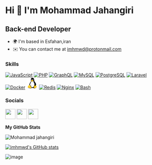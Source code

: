 Hi 👋 I'm Mohammad Jahangiri
===================================

Back-end Developer
-----------------

* 🌍  I'm based in Esfahan,iran
* ✉️  You can contact me at [imhmwd@protonmail.com](mailto:imhmwd@protonmail.com)


### Skills

<p align="left">
<a href="https://developer.mozilla.org/en-US/docs/Web/JavaScript" target="_blank" rel="noreferrer"><img src="https://raw.githubusercontent.com/danielcranney/readme-generator/main/public/icons/skills/javascript-colored.svg" width="36" height="36" alt="JavaScript" /></a>
<a href="https://www.php.net/" target="_blank" rel="noreferrer"><img src="https://raw.githubusercontent.com/danielcranney/readme-generator/main/public/icons/skills/php-colored.svg" width="36" height="36" alt="PHP" /></a>
<a href="https://graphql.org/" target="_blank" rel="noreferrer"><img src="https://raw.githubusercontent.com/danielcranney/readme-generator/main/public/icons/skills/graphql-colored.svg" width="36" height="36" alt="GraphQL" /></a>
<a href="https://www.mysql.com/" target="_blank" rel="noreferrer"><img src="https://raw.githubusercontent.com/danielcranney/readme-generator/main/public/icons/skills/mysql-colored.svg" width="36" height="36" alt="MySQL" /></a>
<a href="https://www.postgresql.org/" target="_blank" rel="noreferrer"><img src="https://raw.githubusercontent.com/danielcranney/readme-generator/main/public/icons/skills/postgresql-colored.svg" width="36" height="36" alt="PostgreSQL" /></a>
<a href="https://laravel.com/" target="_blank" rel="noreferrer"><img src="https://raw.githubusercontent.com/danielcranney/readme-generator/main/public/icons/skills/laravel-colored.svg" width="36" height="36" alt="Laravel" /></a>
<a href="https://docker.com/" target="_blank" rel="noreferrer"><img src="https://www.docker.com/wp-content/uploads/2022/03/Moby-logo-480x344.png.webp" width="36" height="36" alt="Docker" /></a>
<a href="https://www.linux.org/" target="_blank" rel="noreferrer"><img src="https://raw.githubusercontent.com/devicons/devicon/master/icons/linux/linux-original.svg" width="36" height="36" alt="Linux" /></a>  
<a href="https://www.redis.is/" target="_blank" rel="noreferrer"><img src="https://upload.wikimedia.org/wikipedia/en/6/6b/Redis_Logo.svg" width="36" height="36" alt="Redis" /></a>  
<a href="https://nginx.org/" target="_blank" rel="noreferrer"><img src="https://upload.wikimedia.org/wikipedia/commons/thumb/c/c5/Nginx_logo.svg/121px-Nginx_logo.svg.png" width="36" height="36" alt="Nginx" /></a>  
<a href="https://www.gnu.org/software/bash/" target="_blank" rel="noreferrer"><img src="https://camo.githubusercontent.com/bbb327d6ba7708520eaafd13396fed64d73bf5df5c4cdd0ba03cf0843f7a9340/68747470733a2f2f7777772e766563746f726c6f676f2e7a6f6e652f6c6f676f732f676e755f626173682f676e755f626173682d69636f6e2e737667" width="36" height="36" alt="Bash" /></a>  
  
### Socials

<p align="left"> <a href="https://www.github.com/imhmwd" target="_blank" rel="noreferrer"><img src="https://raw.githubusercontent.com/danielcranney/readme-generator/main/public/icons/socials/github.svg" width="32" height="32" /></a> <a href="http://www.instagram.com/mohmdjhn" target="_blank" rel="noreferrer"><img src="https://raw.githubusercontent.com/danielcranney/readme-generator/main/public/icons/socials/instagram.svg" width="32" height="32" /></a> <a href="https://www.linkedin.com/in/mohammadjhn/" target="_blank" rel="noreferrer"><img src="https://raw.githubusercontent.com/danielcranney/readme-generator/main/public/icons/socials/linkedin.svg" width="32" height="32" /></a></p>

<b>My GitHub Stats</b>
<p><img align="center" src="https://github-readme-streak-stats.herokuapp.com/?user=imhmwd&theme=highcontrast" alt="Mohammad jahangiri" /></p>
 
<a href="http://www.github.com/imhmwd"><img src="https://github-readme-stats.vercel.app/api?username=imhmwd&show_icons=true&hide=&count_private=true&title_color=3382ed&text_color=ffffff&icon_color=3382ed&bg_color=1c1917&hide_border=true&show_icons=true" alt="imhmwd's GitHub stats" /></a>
  
![image](https://github.com/freekmurze/freekmurze/blob/master/dino.gif)
